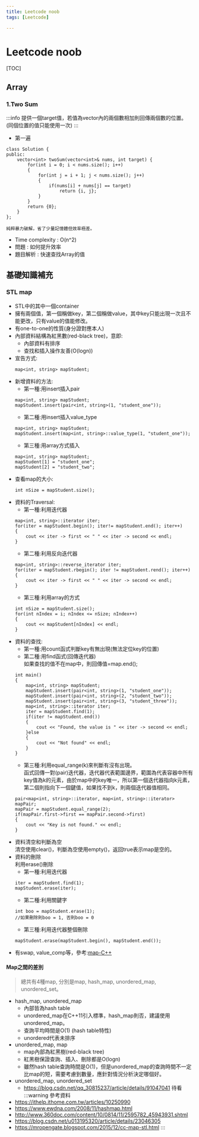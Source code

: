 ```yaml
---
title: Leetcode noob
tags: [Leetcode]

---
```


# Leetcode noob
[TOC]
## Array
### 1.Two Sum
:::info
提供一個target值，若值為vector內的兩個數相加則回傳兩個數的位置。(同個位置的值只能使用一次)
:::
+ 第一遍
```cpp=
class Solution {
public:
    vector<int> twoSum(vector<int>& nums, int target) {
        for(int i = 0; i < nums.size(); i++)
        {
            for(int j = i + 1; j < nums.size(); j++)
            {
                if(nums[i] + nums[j] == target)
                    return {i, j};
            }
        }
        return {0};
    }
};
```
    純粹暴力破解，省了少量記憶體但效率極差。
+ Time complexity : O(n^2)  
+ 問題 : 如何提升效率  
+ 題目解析 : 快速查找Array的值

## 基礎知識補充
### STL map
+ STL中的其中一個container
+ 擁有兩個值，第一個稱做key，第二個稱做value，其中key只能出現一次且不能更改，只有value的值能修改。
+ 有one-to-one的性質(身分證對應本人)
+ 內部資料結構為紅黑數(red-black tree)，意即:
    + 內部資料有排序
    + 查找和插入操作友善(O(logn))
+ 宣告方式:
    ```cpp=
    map<int, string> mapStudent;
    ```
+ 新增資料的方法:
    + 第一種:用insert插入pair
    ```cpp=
    map<int, string> mapStudent;
    mapStudent.insert(pair<int, string>(1, "student_one"));
    ```
    + 第二種:用insert插入value_type
    ```cpp=
    map<int, string> mapStudent;
    mapStudent.insert(map<int, string>::value_type(1, "student_one"));
    ```
    + 第三種:用array方式插入
    ```cpp=
    map<int, string> mapStudent;
    mapStudent[1] = "student_one";
    mapStudent[2] = "student_two";
    ```
+ 查看map的大小:
    ```cpp=
    int nSize = mapStudent.size();
    ```
+ 資料的Traversal:
    + 第一種:利用迭代器
    ```cpp=
    map<int, string>::iterator iter;
    for(iter = mapStudent.begin(); iter!= mapStudent.end(); iter++)
    {
        cout << iter -> first << " " << iter -> second << endl;
    }
    ```
    + 第二種:利用反向迭代器
    ```cpp=
    map<int, string>::reverse_iterator iter;
    for(iter = mapStudent.rbegin(); iter != mapStudent.rend(); iter++)
    {
        cout << iter -> first << " " << iter -> second << endl;
    }
    ```
    + 第三種:利用array的方式
    ```cpp=
    int nSize = mapStudent.size();
    for(int nIndex = i; nIndex <= nSize; nIndex++)
    {
        cout << mapStudent[nIndex] << endl;
    }
    ```
+ 資料的查找:
    + 第一種:用count函式判斷key有無出現(無法定位key的位置)
    + 第二種:用find函式(回傳迭代器)  
        如果查找的值不在map中，則回傳值=map.end();  
    ```cpp=
    int main()
    {
        map<int, string> mapStudent;
        mapStudent.insert(pair<int, string>(1, "student_one"));
        mapStudent.insert(pair<int, string>(2, "student_two"));
        mapStudent.insert(pair<int, string>(3, "student_three"));
        map<int, string>::iterator iter;
        iter = mapStudent.find(1);
        if(iter != mapStudent.end())
        {
            cout << "Found, the value is " << iter -> second << endl; 
        }else
        {
            cout << "Not found" << endl;
        }
    }
    ```
    + 第三種:利用equal_range(k)來判斷有沒有出現。  
        函式回傳一對(pair)迭代器，迭代器代表範圍邊界，範圍為代表容器中所有key值為k的元素，由於map中的key唯一，所以第一個迭代器指向k元素，第二個則指向下一個鍵值，如果找不到k，則兩個迭代器值相同。
    ```cpp=
    pair<map<int, string>::iterator, map<int, string>::iterator> mapPair;
    mapPair = mapStudent.equal_range(2);
    if(mapPair.first->first == mapPair.second->first)
    {
        cout << "Key is not found." << endl;
    }
    ```
+ 資料清空和判斷為空  
    清空使用clear()，判斷為空使用empty()，返回true表示map是空的。
+ 資料的刪除  
    利用erase()刪除
    + 第一種:利用迭代器
    ```cpp=
    iter = mapStudent.find(1);
    mapStudent.erase(iter);
    ```
    + 第二種:利用關鍵字
    ```cpp=
    int boo = mapStudent.erase(1);
    //如果刪除則boo = 1, 否則boo = 0
    ```
    + 第三種:利用迭代器整個刪除
    ```cpp=
    mapStudent.erase(mapStudent.begin(), mapStudent.end());
    ```
+ 有swap, value_comp等，參考:[map-C++](https://cplusplus.com/reference/map/map/)
#### Map之間的差別
> 總共有4種map, 分別是map, hash_map, unordered_map, unordered_set。
+ hash_map, unordered_map
    + 內部皆為hash table
    + unordered_map在C++11引入標準，hash_map則否，建議使用unordered_map。
    + 查詢平均時間是O(1) (hash table特性)
    + unordered代表未排序
+ unordered_map, map
    + map內部為紅黑樹(red-black tree)
    + 紅黑樹保證查詢、插入、刪除都是O(logn)
    + 雖然hash table查詢時間是O(1)，但是unordered_map的查詢時間不一定比map的短，需要考慮到數量，應針對情況分析決定哪個好。
+ unordered_map, unordered_set
    + https://blog.csdn.net/qq_30815237/article/details/91047041 待看
:::warning
參考資料
+ https://ithelp.ithome.com.tw/articles/10250990
+ https://www.ewdna.com/2008/11/hashmap.html
+ http://www.360doc.com/content/10/0814/11/2595782_45943931.shtml
+ https://blog.csdn.net/u013195320/article/details/23046305
+ https://mropengate.blogspot.com/2015/12/cc-map-stl.html
:::
        